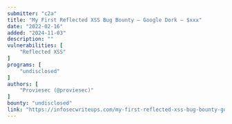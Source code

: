 ```yaml
---
submitter: "c2a"
title: "My First Reflected XSS Bug Bounty — Google Dork — $xxx"
date: "2022-02-16"
added: "2024-11-03"
description: ""
vulnerabilities: [
    "Reflected XSS"
]
programs: [
    "undisclosed"
]
authors: [
    "Proviesec (@proviesec)"
]
bounty: "undisclosed"
link: "https://infosecwriteups.com/my-first-reflected-xss-bug-bounty-google-dork-xxx-92ac1180e0d0"
---
```




